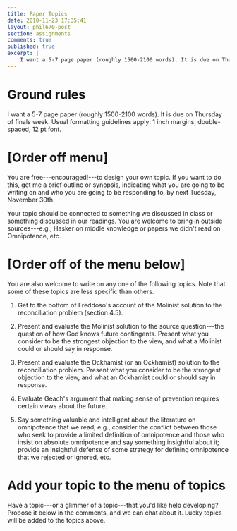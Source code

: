 ```yaml
---
title: Paper Topics
date: 2010-11-23 17:35:41 
layout: phil670-post
section: assignments
comments: true
published: true
excerpt: | 
    I want a 5-7 page paper (roughly 1500-2100 words). It is due on Thursday of finals week. Usual formatting guidelines apply: 1 inch margins, double-spaced, 12 pt font.
---
```


# Ground rules

I want a 5-7 page paper (roughly 1500-2100 words). It is due on Thursday of finals week. Usual formatting guidelines apply: 1 inch margins, double-spaced, 12 pt font.

# [Order off menu]

You are free---encouraged!---to design your own topic. If you want to do this, get me a brief outline or synopsis, indicating what you are going to be writing on and who you are going to be responding to, by next Tuesday, November 30th.

Your topic should be connected to something we discussed in class or something discussed in our readings. You are welcome to bring in outside sources---e.g., Hasker on middle knowledge or papers we didn't read on Omnipotence, etc.

# [Order off of the menu below]

You are also welcome to write on any one of the following topics. Note that some of these topics are less specific than others.

1.  Get to the bottom of Freddoso's account of the Molinist solution to the reconciliation problem (section 4.5).

2.  Present and evaluate the Molinist solution to the source question---the question of how God knows future contingents. Present what you consider to be the strongest objection to the view, and what a Molinist could or should say in response.

3.  Present and evaluate the Ockhamist (or an Ockhamist) solution to the reconciliation problem. Present what you consider to be the strongest objection to the view, and what an Ockhamist could or should say in response.

4.  Evaluate Geach's argument that making sense of prevention requires certain views about the future.

5.  Say something valuable and intelligent about the literature on omnipotence that we read, e.g., consider the conflict between those who seek to provide a limited definition of omnipotence and those who insist on absolute omnipotence and say something insightful about it; provide an insightful defense of some strategy for defining omnipotence that we rejected or ignored, etc.

# Add your topic to the menu of topics

Have a topic---or a glimmer of a topic---that you'd like help developing? Propose it below in the comments, and we can chat about it. Lucky topics will be added to the topics above.
